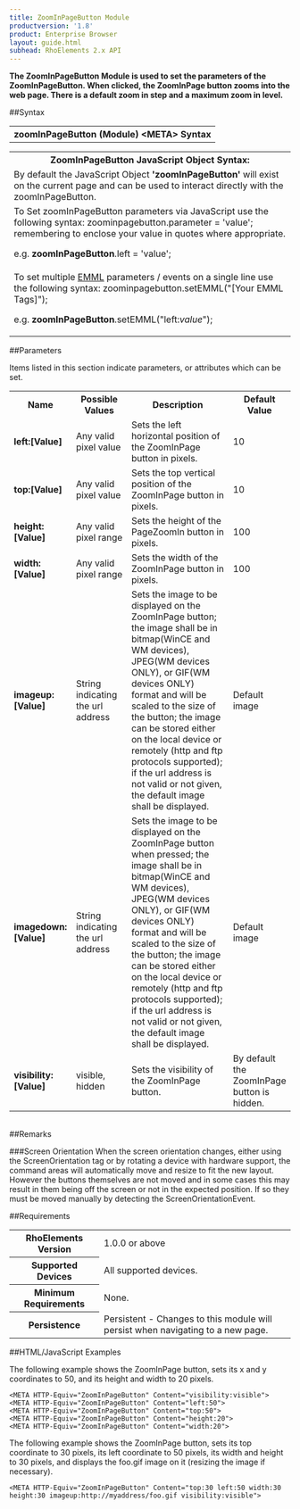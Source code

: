 ```yaml
---
title: ZoomInPageButton Module
productversion: '1.8'
product: Enterprise Browser
layout: guide.html
subhead: RhoElements 2.x API
---
```



<b>
The ZoomInPageButton Module is used to set the parameters of the ZoomInPageButton. When clicked, the ZoomInPage button zooms into the web page. There is a default zoom in step and a maximum zoom in level.
</b>

##Syntax

<table class="re-table"><tr><th class="tableHeading">zoomInPageButton (Module) &lt;META&gt; Syntax
</th></tr></table>
<table class="re-table"><tr><th class="tableHeading">ZoomInPageButton JavaScript Object Syntax:</th></tr><tr><td class="clsSyntaxCells clsOddRow">
By default the JavaScript Object <b>'zoomInPageButton'</b> will exist on the current page and can be used to interact directly with the zoomInPageButton.
</td></tr><tr><td class="clsSyntaxCells clsEvenRow">
To Set zoomInPageButton parameters via JavaScript use the following syntax: zoominpagebutton.parameter = 'value'; remembering to enclose your value in quotes where appropriate.  
<P />e.g. <b>zoomInPageButton</b>.left = 'value';
</td></tr><tr><td class="clsSyntaxCells clsOddRow">							
To set multiple <a href="/rhoelements/EMMLOverview">EMML</a> parameters / events on a single line use the following syntax: zoominpagebutton.setEMML("[Your EMML Tags]");
<P />
e.g. <b>zoomInPageButton</b>.setEMML("left:<i>value</i>");							
</td></tr></table>


##Parameters


Items listed in this section indicate parameters, or attributes which can be set.
<table class="re-table"><col width="20%" /><col width="20%" /><col width="38%" /><col width="22%" /><tr><th class="tableHeading">Name</th><th class="tableHeading">Possible Values</th><th class="tableHeading">Description</th><th class="tableHeading">Default Value</th></tr><tr><td class="clsSyntaxCells clsOddRow"><b>left:[Value]
</b></td><td class="clsSyntaxCells clsOddRow">Any valid pixel value</td><td class="clsSyntaxCells clsOddRow">Sets the left horizontal position of the ZoomInPage button in pixels.</td><td class="clsSyntaxCells clsOddRow">10</td></tr><tr><td class="clsSyntaxCells clsEvenRow"><b>top:[Value]
</b></td><td class="clsSyntaxCells clsEvenRow">Any valid pixel value</td><td class="clsSyntaxCells clsEvenRow">Sets the top vertical position of the ZoomInPage button in pixels.</td><td class="clsSyntaxCells clsEvenRow">10</td></tr><tr><td class="clsSyntaxCells clsOddRow"><b>height:[Value]
</b></td><td class="clsSyntaxCells clsOddRow">Any valid pixel range</td><td class="clsSyntaxCells clsOddRow">Sets the height of the PageZoomIn button in pixels.</td><td class="clsSyntaxCells clsOddRow">100</td></tr><tr><td class="clsSyntaxCells clsEvenRow"><b>width:[Value]
</b></td><td class="clsSyntaxCells clsEvenRow">Any valid pixel range</td><td class="clsSyntaxCells clsEvenRow">Sets the width of the ZoomInPage button in pixels.</td><td class="clsSyntaxCells clsEvenRow">100</td></tr><tr><td class="clsSyntaxCells clsOddRow"><b>imageup:[Value]
</b></td><td class="clsSyntaxCells clsOddRow">String indicating the url address</td><td class="clsSyntaxCells clsOddRow">Sets the image to be displayed on the ZoomInPage button; the image shall be in bitmap(WinCE and WM devices),
                                JPEG(WM devices ONLY), or GIF(WM devices ONLY) format and will be scaled to the size of the button; the image can be stored 
                                either on the local device or remotely (http and ftp protocols supported); if the url address is
                                not valid or not given, the default image shall be displayed.
                                </td><td class="clsSyntaxCells clsOddRow">Default image</td></tr><tr><td class="clsSyntaxCells clsEvenRow"><b>imagedown:[Value]
</b></td><td class="clsSyntaxCells clsEvenRow">String indicating the url address</td><td class="clsSyntaxCells clsEvenRow">
                      Sets the image to be displayed on the ZoomInPage button when pressed; the image shall be in bitmap(WinCE and WM devices),
                      JPEG(WM devices ONLY), or GIF(WM devices ONLY) format and will be scaled to the size of the button; the image can be stored
                      either on the local device or remotely (http and ftp protocols supported); if the url address is
                      not valid or not given, the default image shall be displayed.
                    </td><td class="clsSyntaxCells clsEvenRow">Default image</td></tr><tr><td class="clsSyntaxCells clsOddRow"><b>visibility:[Value]
</b></td><td class="clsSyntaxCells clsOddRow">visible, hidden</td><td class="clsSyntaxCells clsOddRow">Sets the visibility of the ZoomInPage button.</td><td class="clsSyntaxCells clsOddRow">By default the ZoomInPage button is hidden.</td></tr></table>
<table class="re-table"><col width="78%" /><col width="8%" /><col width="1%" /><col width="5%" /><col width="1%" /><col width="5%" /><col width="2%" /></table>




##Remarks


###Screen Orientation
When the screen orientation changes, either using the ScreenOrientation tag or by rotating a device with hardware support, the command areas will automatically move and resize to fit the new layout. However the buttons themselves are not moved and in some cases this may result in them being off the screen or not in the expected position. If so they must be moved manually by detecting the ScreenOrientationEvent.




##Requirements

<table class="re-table"><tr><th class="tableHeading">RhoElements Version</th><td class="clsSyntaxCell clsEvenRow">1.0.0 or above
</td></tr><tr><th class="tableHeading">Supported Devices</th><td class="clsSyntaxCell clsOddRow">All supported devices.</td></tr><tr><th class="tableHeading">Minimum Requirements</th><td class="clsSyntaxCell clsOddRow">None.</td></tr><tr><th class="tableHeading">Persistence</th><td class="clsSyntaxCell clsEvenRow">Persistent - Changes to this module will persist when navigating to a new page.</td></tr></table>


##HTML/JavaScript Examples

The following example shows the ZoomInPage button, sets its x and y coordinates to 50, and its height and width to 20 pixels.

	<META HTTP-Equiv="ZoomInPageButton" Content="visibility:visible">
	<META HTTP-Equiv="ZoomInPageButton" Content="left:50">
	<META HTTP-Equiv="ZoomInPageButton" Content="top:50">
	<META HTTP-Equiv="ZoomInPageButton" Content="height:20">
	<META HTTP-Equiv="ZoomInPageButton" Content="width:20">
	
	
The following example shows the ZoomInPage button, sets its top coordinate to 30 pixels, its left coordinate to 50 pixels, its width and height to 30 pixels, and displays the foo.gif image on it (resizing the image if necessary).

	<META HTTP-Equiv="ZoomInPageButton" Content="top:30 left:50 width:30 height:30 imageup:http://myaddress/foo.gif visibility:visible">
	





